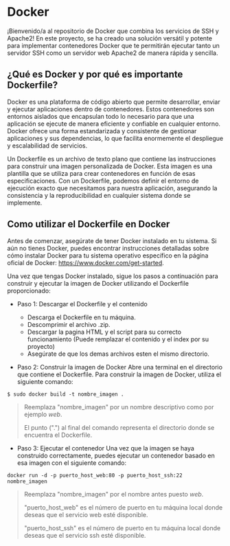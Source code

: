 # Docker
¡Bienvenido/a al repositorio de Docker que combina los servicios de SSH y Apache2! En este proyecto, se ha creado una solución versátil y potente para implementar contenedores Docker que te permitirán ejecutar tanto un servidor SSH como un servidor web Apache2 de manera rápida y sencilla.

## ¿Qué es Docker y por qué es importante Dockerfile?
Docker es una plataforma de código abierto que permite desarrollar, enviar y ejecutar aplicaciones dentro de contenedores. Estos contenedores son entornos aislados que encapsulan todo lo necesario para que una aplicación se ejecute de manera eficiente y confiable en cualquier entorno. Docker ofrece una forma estandarizada y consistente de gestionar aplicaciones y sus dependencias, lo que facilita enormemente el despliegue y escalabilidad de servicios.

Un Dockerfile es un archivo de texto plano que contiene las instrucciones para construir una imagen personalizada de Docker. Esta imagen es una plantilla que se utiliza para crear contenedores en función de esas especificaciones. Con un Dockerfile, podemos definir el entorno de ejecución exacto que necesitamos para nuestra aplicación, asegurando la consistencia y la reproducibilidad en cualquier sistema donde se implemente.

## Como utilizar el Dockerfile en Docker
Antes de comenzar, asegúrate de tener Docker instalado en tu sistema. Si aún no tienes Docker, puedes encontrar instrucciones detalladas sobre cómo instalar Docker para tu sistema operativo específico en la página oficial de Docker: https://www.docker.com/get-started.

Una vez que tengas Docker instalado, sigue los pasos a continuación para construir y ejecutar la imagen de Docker utilizando el Dockerfile proporcionado:

- Paso 1: Descargar el Dockerfile y el contenido
  - Descarga el Dockerfile en tu máquina.
  - Descomprimir el archivo .zip.
  - Descargar la pagina HTML y el script para su correcto funcionamiento (Puede remplazar el contenido y el index por su proyecto)
  - Asegúrate de que los demas archivos esten el mismo directorio.

- Paso 2: Construir la imagen de Docker
Abre una terminal en el directorio que contiene el Dockerfile. Para construir la imagen de Docker, utiliza el siguiente comando:

```
$ sudo docker build -t nombre_imagen .
```

>
> Reemplaza "nombre_imagen" por un nombre descriptivo como por ejemplo *web*.
>
> El punto (".") al final del comando representa el directorio donde se encuentra el Dockerfile.
>

- Paso 3: Ejecutar el contenedor
Una vez que la imagen se haya construido correctamente, puedes ejecutar un contenedor basado en esa imagen con el siguiente comando:

```
docker run -d -p puerto_host_web:80 -p puerto_host_ssh:22 nombre_imagen
```

>
>Reemplaza "nombre_imagen" por el nombre antes puesto *web*.
>
>"puerto_host_web" es el número de puerto en tu máquina local donde deseas que el servicio web esté disponible. 
>
>"puerto_host_ssh" es el número de puerto en tu máquina local donde deseas que el servicio ssh esté disponible.
